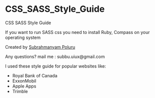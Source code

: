 # CSS_SASS_Style_Guide
CSS SASS Style Guide
<p>If you want to run SASS css you need to install Ruby, Compass on your operating system</p>
<p>Created by <a href="http://www.subrahmanyampoluru.com">Subrahmanyam Poluru</a></p>
<p>Any questions? mail me : subbu.uiux@gmail.com</p>
<p>I used these style guide for popular websites like: </p>
<ul>
  <li>Royal Bank of Canada</li>
  <li>ExxonMobil</li>
  <li>Apple Apps</li>
  <li>Trimble</li>
</ul>

